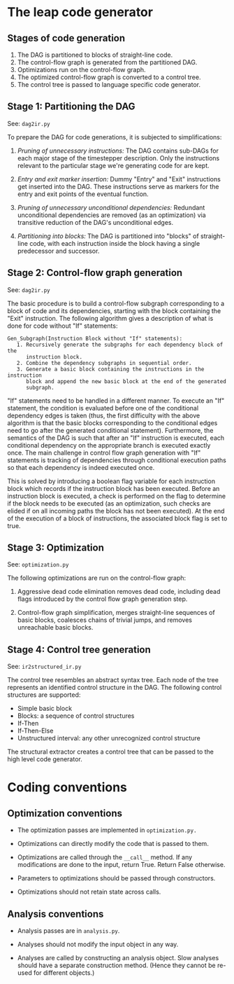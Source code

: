 The leap code generator
=======================

Stages of code generation
-------------------------

1. The DAG is partitioned to blocks of straight-line code.
2. The control-flow graph is generated from the partitioned DAG.
3. Optimizations run on the control-flow graph.
4. The optimized control-flow graph is converted to a control tree.
5. The control tree is passed to language specific code generator.

Stage 1: Partitioning the DAG
-----------------------------

See: `dag2ir.py`

To prepare the DAG for code generations, it is subjected to simplifications:

1. *Pruning of unnecessary instructions:* The DAG contains sub-DAGs for each
   major stage of the timestepper description. Only the instructions relevant to
   the particular stage we're generating code for are kept.

2. *Entry and exit marker insertion:* Dummy "Entry" and "Exit" instructions get inserted
   into the DAG. These instructions serve as markers for the entry and exit
   points of the eventual function.

3. *Pruning of unnecessary unconditional dependencies:* Redundant unconditional
   dependencies are removed (as an optimization) via transitive reduction of the
   DAG's unconditional edges.

4. *Partitioning into blocks:* The DAG is partitioned into "blocks" of
   straight-line code, with each instruction inside the block having a single
   predecessor and successor.

Stage 2: Control-flow graph generation
--------------------------------------

See: `dag2ir.py`

The basic procedure is to build a control-flow subgraph corresponding to a block
of code and its dependencies, starting with the block containing the "Exit"
instruction. The following algorithm gives a description of what is done for
code without "If" statements:

    Gen_Subgraph(Instruction Block without "If" statements):
	   1. Recursively generate the subgraphs for each dependency block of the
          instruction block.
	   2. Combine the dependency subgraphs in sequential order.
	   3. Generate a basic block containing the instructions in the instruction
          block and append the new basic block at the end of the generated
          subgraph.

"If" statements need to be handled in a different manner. To execute an "If"
statement, the condition is evaluated before one of the conditional dependency
edges is taken (thus, the first difficulty with the above algorithm is that the
basic blocks corresponding to the conditional edges need to go after the
generated conditional statement). Furthermore, the semantics of the DAG is such
that after an "If" instruction is executed, each conditional dependency on the
appropriate branch is executed exactly once. The main challenge in control flow
graph generation with "If" statements is tracking of dependencies through
conditional execution paths so that each dependency is indeed executed once.

This is solved by introducing a boolean flag variable for each instruction block
which records if the instruction block has been executed. Before an instruction
block is executed, a check is performed on the flag to determine if the block
needs to be executed (as an optimization, such checks are elided if on all
incoming paths the block has not been executed). At the end of the execution of
a block of instructions, the associated block flag is set to true.

Stage 3: Optimization
---------------------

See: `optimization.py`

The following optimizations are run on the control-flow graph:

1. Aggressive dead code elimination removes dead code, including dead
   flags introduced by the control flow graph generation step.

2. Control-flow graph simplification, merges straight-line sequences of basic
   blocks, coalesces chains of trivial jumps, and removes unreachable basic
   blocks.

Stage 4: Control tree generation
--------------------------------

See: `ir2structured_ir.py`

The control tree resembles an abstract syntax tree. Each node of the tree
represents an identified control structure in the DAG. The following control
structures are supported:

* Simple basic block
* Blocks: a sequence of control structures
* If-Then
* If-Then-Else
* Unstructured interval: any other unrecognized control structure

The structural extractor creates a control tree that can be passed to the high
level code generator.

Coding conventions
==================

Optimization conventions
------------------------

* The optimization passes are implemented in `optimization.py.`

* Optimizations can directly modify the code that is passed to them.

* Optimizations are called through the `__call__` method. If any modifications
  are done to the input, return True. Return False otherwise.

* Parameters to optimizations should be passed through constructors.

* Optimizations should not retain state across calls.

Analysis conventions
--------------------

* Analysis passes are in `analysis.py`.

* Analyses should not modify the input object in any way.

* Analyses are called by constructing an analysis object. Slow analyses should
  have a separate construction method. (Hence they cannot be re-used for
  different objects.)
